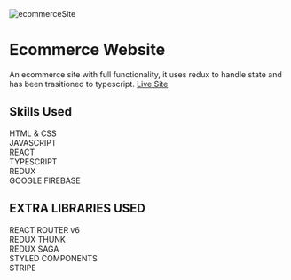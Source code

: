 <img src="https://github.com/juliosalasz/juliosalasz/blob/main/assets/portfolio%20gif.gif" alt="ecommerceSite" />

# Ecommerce Website

An ecommerce site with full functionality, it uses redux to handle state and has been trasitioned to typescript. <a href="https://dulcet-pony-796509.netlify.app/" target="_blank">Live Site</a>

## Skills Used

HTML & CSS
</br>
JAVASCRIPT
</br>
REACT
</br>
TYPESCRIPT
</br>
REDUX
</br>
GOOGLE FIREBASE

## EXTRA LIBRARIES USED

REACT ROUTER v6
</br>
REDUX THUNK
</br>
REDUX SAGA
</br>
STYLED COMPONENTS
</br>
STRIPE
